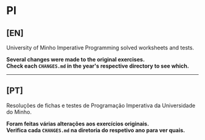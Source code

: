 # PI

## [EN]

University of Minho Imperative Programming solved worksheets and tests.<br/>

__Several changes were made to the original exercises.<br/>
Check each `CHANGES.md` in the year's respective directory to see which.__

---

## [PT]

Resoluções de fichas e testes de Programação Imperativa da Universidade do Minho.<br/>

__Foram feitas várias alterações aos exercícios originais.<br/>
Verifica cada `CHANGES.md` na diretoria do respetivo ano para ver quais.__
